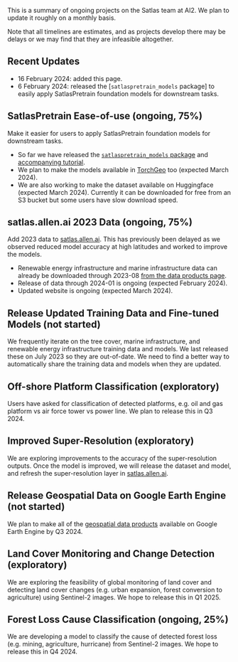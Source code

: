 This is a summary of ongoing projects on the Satlas team at AI2.
We plan to update it roughly on a monthly basis.

Note that all timelines are estimates, and as projects develop there may be delays or we may find that they are infeasible altogether.

## Recent Updates

- 16 February 2024: added this page.
- 6 February 2024: released the [`satlaspretrain_models` package] to easily apply SatlasPretrain foundation models for downstream tasks.


## SatlasPretrain Ease-of-use (ongoing, 75%)

Make it easier for users to apply SatlasPretrain foundation models for downstream tasks.

- So far we have released the [`satlaspretrain_models` package](https://github.com/allenai/satlaspretrain_models/) and [accompanying tutorial](https://github.com/allenai/satlaspretrain_models/blob/main/demo.ipynb).
- We plan to make the models available in [TorchGeo](https://github.com/microsoft/torchgeo) too (expected March 2024).
- We are also working to make the dataset available on Huggingface (expected March 2024). Currently it can be downloaded for free from an S3 bucket but some users have slow download speed.


## satlas.allen.ai 2023 Data (ongoing, 75%)

Add 2023 data to [satlas.allen.ai](https://satlas.allen.ai/).
This has previously been delayed as we observed reduced model accuracy at high latitudes and worked to improve the models.

- Renewable energy infrastructure and marine infrastructure data can already be downloaded through 2023-08 [from the data products page](https://github.com/allenai/satlas/blob/main/GeospatialDataProducts.md).
- Release of data through 2024-01 is ongoing (expected February 2024).
- Updated website is ongoing (expected March 2024).


## Release Updated Training Data and Fine-tuned Models (not started)

We frequently iterate on the tree cover, marine infrastructure, and renewable energy infrastructure training data and models.
We last released these on July 2023 so they are out-of-date.
We need to find a better way to automatically share the training data and models when they are updated.


## Off-shore Platform Classification (exploratory)

Users have asked for classification of detected platforms, e.g. oil and gas platform vs air force tower vs power line.
We plan to release this in Q3 2024.


## Improved Super-Resolution (exploratory)

We are exploring improvements to the accuracy of the super-resolution outputs.
Once the model is improved, we will release the dataset and model, and refresh the super-resolution layer in [satlas.allen.ai](https://satlas.allen.ai/).


## Release Geospatial Data on Google Earth Engine (not started)

We plan to make all of the [geospatial data products](https://github.com/allenai/satlas/blob/main/GeospatialDataProducts.md) available on Google Earth Engine by Q3 2024.


## Land Cover Monitoring and Change Detection (exploratory)

We are exploring the feasibility of global monitoring of land cover and detecting land cover changes (e.g. urban expansion, forest conversion to agriculture) using Sentinel-2 images.
We hope to release this in Q1 2025.


## Forest Loss Cause Classification (ongoing, 25%)

We are developing a model to classify the cause of detected forest loss (e.g. mining, agriculture, hurricane) from Sentinel-2 images.
We hope to release this in Q4 2024.
